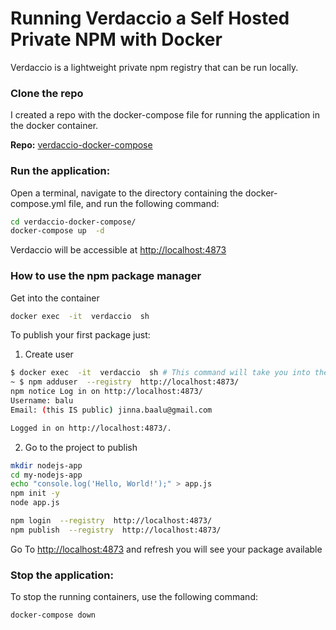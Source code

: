 
# Running Verdaccio a Self Hosted Private NPM with Docker
Verdaccio is a lightweight private npm registry that can be run locally. 

### Clone the repo
I created a repo with the docker-compose file for running the application in the docker container. 

**Repo:** [verdaccio-docker-compose](https://github.com/ContainerTalks/verdaccio-docker-compose)

### Run the application:
Open a terminal, navigate to the directory containing the docker-compose.yml file, and run the following command:
```bash
cd verdaccio-docker-compose/
docker-compose up  -d
```
Verdaccio will be accessible at [http://localhost:4873](http://localhost:4873)

### How to use the npm package manager
Get into the container
```bash
docker exec  -it  verdaccio  sh
```
To publish your first package just:
1. Create user
```bash
$ docker exec  -it  verdaccio  sh # This command will take you into the container
~ $ npm adduser  --registry  http://localhost:4873/
npm notice Log in on http://localhost:4873/
Username: balu
Email: (this IS public) jinna.baalu@gmail.com

Logged in on http://localhost:4873/.
```

2. Go to the project to publish

```bash
mkdir nodejs-app
cd my-nodejs-app
echo "console.log('Hello, World!');" > app.js
npm init -y
node app.js

npm login  --registry  http://localhost:4873/
npm publish  --registry  http://localhost:4873/
```

Go To  [http://localhost:4873](http://localhost:4873) and refresh you will see your package available

### Stop the application:
To stop the running containers, use the following command:
```bash
docker-compose down
```

